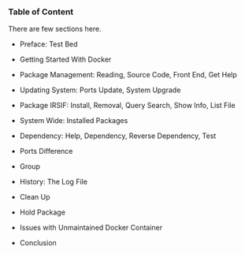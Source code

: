 ### Table of Content

There are few sections here.

*	Preface: Test Bed

*	Getting Started With Docker

*	Package Management: Reading, Source Code, Front End, Get Help

*	Updating System: Ports Update, System Upgrade

*	Package IRSIF: Install, Removal, Query Search, Show Info, List File

*	System Wide: Installed Packages

*	Dependency: Help, Dependency, Reverse Dependency, Test

*	Ports Difference

*	Group

*	History: The Log File

*	Clean Up

*	Hold Package

*	Issues with Unmaintained Docker Container

*	Conclusion

[//]: <> ( -- -- -- links below -- -- -- )
